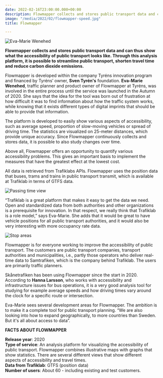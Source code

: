 ```yaml
---
date: 2022-02-16T23:00:00.000+00:00
description: Flowmapper collects and stores public transport data and can thus show what the accessibility of public transport looks like. Through this analysis platform, it is possible to streamline public transport, shorten travel time and reduce carbon dioxide emissions.
image: "/media/2022/02/flowmapper-speed.jpg"
title: Flowmapper

---
```

<div class="right vh30">

![Eva-Marie Wenehed](/media/2022/02/flowmapper-evamarie.jpg "Eva-Marie Wenehed")

</div>

**Flowmapper collects and stores public transport data and can thus show what the accessibility of public transport
looks like. Through this analysis platform, it is possible to streamline public transport, shorten travel time and
reduce carbon dioxide emissions.**

<!--more-->

Flowmapper is developed within the company Tyréns innovation program and financed by Tyréns’ owner, **Sven Tyrén's**
foundation. **Eva-Marie Wenehed**, traffic planner and product owner of Flowmapper at Tyréns, was involved in the entire
process until the service was launched in the Autumn of 2020. She says that the idea for the tool was born out of
frustration at how difficult it was to find information about how the traffic system works, while knowing that it exists
different types of digital imprints that should be able to provide that information.

The platform is developed to easily show various aspects of accessibility, such as average speed, proportion of
slow-moving vehicles or spread of driving time. The statistics are visualized on 25-meter distances, which provide
unique accuracy. Since Flowmapper continuously collects and stores data, it is possible to also study changes over time.

Above all, Flowmapper offers an opportunity to quantify various accessibility problems. This gives an important basis to
implement the measures that have the greatest effect at the lowest cost.

All data is retrieved from Trafiklabs APIs. Flowmapper uses the position data that buses, trams and trains in public
transport transmit, which is available at Trafiklab in terms of GTFS data.

![Passing time view](/media/2022/03/flowmapper-passagetid.jpg)

“Trafiklab is a great platform that makes it easy to get the data we need. Open and standardized data from both
authorities and other organizations is a prerequisite for innovation. In that respect, we really think that Trafiklab is
a role model,” says Eva-Marie. She adds that it would be great to have vehicle positions for all public transport
authorities, and it would also be very interesting with more occupancy rate data.

![Stop areas](/media/2022/03/flowmapper-stops.jpg)

Flowmapper is for everyone working to improve the accessibility of public transport. The customers are public transport
companies, transport authorities and municipalities, i.e., partly those operators who deliver real-time data to
Samtrafiken, which is the company behind Trafiklab. The users are primarily traffic planners.

Skånetrafiken has been using Flowmapper since the start in 2020. According to **Hanna Larsson**, who works with
accessibility and infrastructure issues for bus operations, it is a very good analysis tool for studying for example
average speeds and how driving times vary around the clock for a specific route or intersection.

Eva-Marie sees several development areas for Flowmapper. The ambition is to make it a complete tool for public transport
planning. “We are also looking into how to expand geographically, to more countries than Sweden. But it's all about
access to data”.

**FACTS ABOUT FLOWMAPPER**

**Release year**: 2020  
**Type of service**: An analysis platform for visualizing the accessibility of public transport. Flowmapper combines
illustrative maps with graphs that show statistics. There are several different views that show different aspects of
accessibility and travel times.  
**Data from Trafiklab**: GTFS (position data)  
**Number of users**: About 60 - including existing and test customers.